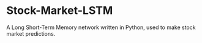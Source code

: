 # Stock-Market-LSTM
 A Long Short-Term Memory network written in Python, used to make stock market predictions.
